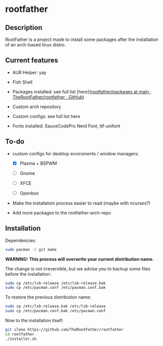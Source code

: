# rootfather

## Description

RootFather is a project made to install some packages after the installation of an arch-based linux distro.

## Current features

- AUR Helper: yay

- Fish Shell

- Packages installed: see full list [here]([rootfather/packages at main · TheRootFather/rootfather · GitHub](https://github.com/TheRootFather/rootfather/blob/main/packages))

- Custom arch repository

- Custom configs: see full list here

- Fonts installed: SauceCodePro Nerd Font, ttf-unifont

## To-do

- custom configs for desktop enviroments / window managers:
  
  - [x] Plasma + BSPWM
  
  - [ ] Gnome
  
  - [ ] XFCE
  
  - [ ] Openbox

- Make the installatoin process easier to read (maybe with ncurses?)

- Add more packages to the rootfather-arch-repo

## Installation

Dependencies:

```bash
sudo pacman -S git make
```

**WARNING: This process will overwrite your current distribution name.**

The change is not irreversible, but we advise you to backup some files before the installation:

```bash
sudo cp /etc/lsb-release /etc/lsb-release.bak
sudo cp /etc/pacman.conf /etc/pacman.conf.bak
```

To restore the previous distribution name:

```bash
sudo cp /etc/lsb-release.bak /etc/lsb-release
sudo cp /etc/pacman.conf.bak /etc/pacman.conf
```

Now to the installation itself:

```bash
git clone https://github.com/TheRootFather/rootfather
cd rootfather
./installer.sh
```
